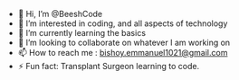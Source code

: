 - 👋 Hi, I’m @BeeshCode
- 👀 I’m interested in coding, and all aspects of technology
- 🌱 I’m currently learning the basics
- 💞️ I’m looking to collaborate on whatever I am working on
- 📫 How to reach me : bishoy.emmanuel1021@gmail.com
- ⚡ Fun fact: Transplant Surgeon learning to code.

<!---
BeeshCode/BeeshCode is a ✨ special ✨ repository because its `README.md` (this file) appears on your GitHub profile.
You can click the Preview link to take a look at your changes.
--->
